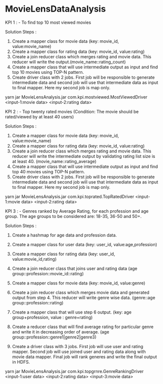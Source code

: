# MovieLensDataAnalysis


KPI 1 : - To find top 10 most viewed movies

Solution Steps : 

1. Create a mapper class for movie data (key: movie_id, value:movie_name)
2. Create a mapper class for rating data (key: movie_id, value:rating)
3. Create a join reducer class which merges rating and movie data. This reducer will write the output.(movie_name::rating_count)
4. Create a mapper class that will use intermediate output as input and find top 10 movies using TOP-N pattern.
5. Create driver class with 2 jobs. First job will be responsible to generate intermediate data and second job will use that intermediate data
   as input to final mapper. Here my second job is map only.

 yarn jar MovieLensAnalysis.jar com.kpi.mostviewed.MostViewedDriver <input-1:movie data> <input-2:rating data> <output>


KPI 2 : - Top twenty rated movies (Condition: The movie should be rated/viewed by at least 40 users)

Solution Steps : 

1. Create a mapper class for movie data (key: movie_id, value:movie_name)
2. Create a mapper class for rating data (key: movie_id, value:rating)
3. Create a join reducer class which merges rating and movie data. This reducer will write the intermediate output by validating rating list size is at least 40. (movie_name::rating_average)
4. Create a mapper class that will use intermediate output as input and find top 40 movies using TOP-N pattern.
5. Create driver class with 2 jobs. First job will be responsible to generate intermediate data and second job will use that intermediate data
   as input to final mapper. Here my second job is map only.
   
 yarn jar MovieLensAnalysis.jar com.kpi.toprated.TopRatedDriver <input-1:movie data> <input-2:rating data> <output>

KPI 3 : - Genres ranked by Average Rating, for each profession and age group. The age groups to be considered are: 18-35, 36-50 and 50+.

Solution Steps : 
1. Create a hashmap for age data and profession data.
2. Create a mapper class for user data (key: user_id, value:age,profession) 
3. Create a mapper class for rating data (key: user_id, value:movie_id,rating)
4. Create a join reducer class that joins user and rating data (age group::profession::movie_id::rating)
5. Create a mapper class for movie data (key: movie_id, value:genre)
6. Create a join reducer class which merges movie data and generated output from step 4. This reducer will write genre wise data. (genre::age group::profession::rating)
7. Create a mapper class that will use step 6 output. (key: age group+profession, value : genre+rating)
8. Create a reducer class that will find average rating for particular genre and write it in decreasing order of average. (age group::profession::genre1|genre2|genre3)

9. Create a driver class with 3 jobs. First job will use user and rating mapper. Second job will use joined user and rating data along with movie data mapper. Final job will rank generes and write the final output in HDFS.


   
 yarn jar MovieLensAnalysis.jar com.kpi.topgrnre.GenreRankingDriver <input-1:user data> <input-2:rating data> <input-3:movie data> <output>
